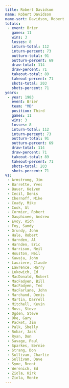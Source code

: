 ```yaml
---
title: Robert Davidson
name: Robert Davidson
name-sort: Davidson, Robert
totals:
 - event: Brier
   games: 11
   wins: 3
   losses: 8
   inturn-total: 112
   inturn-percent: 73
   outturn-total: 91
   outturn-percent: 69
   draw-total: 114
   draw-percent: 71
   takeout-total: 89
   takeout-percent: 71
   shots-total: 203
   shots-percent: 71
years:
 - year: 1983
   event: Brier
   team: "MB"
   position: Third
   games: 11
   wins: 3
   losses: 8
   inturn-total: 112
   inturn-percent: 73
   outturn-total: 91
   outturn-percent: 69
   draw-total: 114
   draw-percent: 71
   takeout-total: 89
   takeout-percent: 71
   shots-total: 203
   shots-percent: 71
vs:
 - Armstrong, Jim
 - Barrette, Yves
 - Bauer, Keiven
 - Cecil, Denis
 - Chernoff, Mike
 - Coady, Mike
 - Cook, Al
 - Cormier, Robert
 - Dauphinee, Andrew
 - Evoy, Rich
 - Foy, Sandy
 - Grundy, John
 - Hale, Robert
 - Harnden, Al
 - Harnden, Eric
 - Harrison, Neil
 - Houston, Neil
 - Kawaja, John
 - Lauziere, Claude
 - Lawrence, Harry
 - Lukowich, Ed
 - MacDonald, Robert
 - MacFadyen, Bill
 - MacFadyen, Ted
 - MacFarlane, John
 - Marchand, Denis
 - Martin, Darrell
 - Mitchell, Kevin
 - Moss, Steve
 - Ogden, Steve
 - Oke, Gary
 - Packet, Jim
 - Palk, Shelly
 - Robar, Jack
 - Ryan, Don
 - Savage, Paul
 - Sparkes, Bernie
 - Strang, Don
 - Sullivan, Charlie
 - Sullivan, Dave
 - Syme, Brent
 - Werenich, Ed
 - Ziola, Kirk
 - Ziola, Monte
---
```

